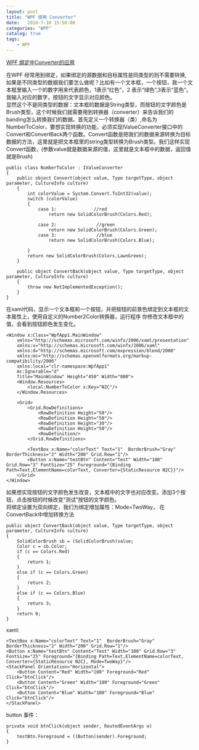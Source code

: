 ```yaml
---                  
layout: post                  
title: "WPF 使用 Converter"                  
date:   2018-7-10 15:50:00                   
categories: "WPF"                  
catalog: true                  
tags:                   
    - WPF                  
---        
```

    
[WPF 绑定中Converter的应用](https://blog.csdn.net/u012046379/article/details/50948047)  
  
在WPF 经常用到绑定，如果绑定的源数据和目标属性是同类型的则不需要转换, 如果是不同类型的数据我们要怎么做呢？比如有一个文本框，一个按钮，我一个文本框里输入一个的数字用来代表颜色，1表示“红色”，2 表示“绿色”,3表示“蓝色”。我输入对应的数字，按钮的文字显示对应颜色。    
显然这个不是同类型的数据：文本框的数据是String类型，而按钮的文字颜色是Brush类型，这个时候我们就需要用到转换器（converter）来告诉我们的banding怎么转换我们的数据。首先定义一个转换器（类）,命名为NumberToColor，要想实现转换的功能，必须实现IValueConverter接口中的Convert和ConvertBack两个函数。Convert函数是把我们的数据来源转换为目标数据的方法，这里就是把文本框里的string类型转换为Brush类型。我们这样实现Convert函数，(参数value就是数据来源的值，这里就是文本框中的数据，返回值就是Brush)  
  
	public class NumberToColor : IValueConverter  
    {  
        public object Convert(object value, Type targetType, object parameter, CultureInfo culture)  
        {  
            int colorValue = System.Convert.ToInt32(value);  
            switch (colorValue)  
            {  
                case 1:              //red  
                    return new SolidColorBrush(Colors.Red);  
  
                case 2:               //green  
                    return new SolidColorBrush(Colors.Green);  
                case 3:               //blue  
                    return new SolidColorBrush(Colors.Blue);  
  
            }  
            return new SolidColorBrush(Colors.LawnGreen);  
        }  
  
        public object ConvertBack(object value, Type targetType, object parameter, CultureInfo culture)  
        {  
            throw new NotImplementedException();  
        }  
    }  
	  
在xaml代码，显示一个文本框和一个按钮，并把按钮的前景色绑定到文本框的文本属性上，使用自定义的Number2Color转换器，运行程序  你修改文本框中的值，会看到按钮颜色发生变化。  
  
	<Window x:Class="WpfApp1.MainWindow"  
        xmlns="http://schemas.microsoft.com/winfx/2006/xaml/presentation"  
        xmlns:x="http://schemas.microsoft.com/winfx/2006/xaml"  
        xmlns:d="http://schemas.microsoft.com/expression/blend/2008"  
        xmlns:mc="http://schemas.openxmlformats.org/markup-compatibility/2006"  
        xmlns:local="clr-namespace:WpfApp1"  
        mc:Ignorable="d"  
        Title="MainWindow" Height="450" Width="800">  
		<Window.Resources>  
			<local:NumberToColor x:Key="N2C"/>  
		</Window.Resources>  
		  
		<Grid>  
			<Grid.RowDefinitions>  
				<RowDefinition Height="50"/>  
				<RowDefinition Height="50"/>  
				<RowDefinition Height="30"/>  
				<RowDefinition Height="50"/>  
				<RowDefinition/>  
			</Grid.RowDefinitions>  
			  
			<TextBox x:Name="colorText" Text="1"  BorderBrush="Gray" BorderThickness="2" Width="200" Grid.Row="1"/>  
			<Button x:Name="testBtn" Content="Test" Width="100" Grid.Row="3" FontSize="25" Foreground="{Binding Path=Text,ElementName=colorText, Converter={StaticResource N2C}}"/>  
		</Grid>  
	</Window>  
	  
如果想实现按钮的文字颜色发生改变，文本框中的文字也对应改变。添加3个按钮，点击按钮的时候改变“测试”按钮的文字颜色。  
将绑定设置为双向绑定，我们为绑定增加属性：Mode=TwoWay， 在ConvertBack中增加转换方法  
  
	public object ConvertBack(object value, Type targetType, object parameter, CultureInfo culture)  
	{  
		SolidColorBrush sb = (SolidColorBrush)value;  
		Color c = sb.Color;  
		if (c == Colors.Red)  
		{  
			return 1;  
		}  
		else if (c == Colors.Green)  
		{  
			return 2;  
		}  
		else if (c == Colors.Blue)  
		{  
			return 3;  
		}  
		return 0;  
	}  
	  
xaml:  
  
	<TextBox x:Name="colorText" Text="1"  BorderBrush="Gray" BorderThickness="2" Width="200" Grid.Row="1"/>  
	<Button x:Name="testBtn" Content="Test" Width="100" Grid.Row="3" FontSize="25" Foreground="{Binding Path=Text,ElementName=colorText, Converter={StaticResource N2C}, Mode=TwoWay}"/>  
	<StackPanel Orientation="Horizontal">  
		<Button Content="Red" Width="100" Foreground="Red" Click="btnClick"/>  
		<Button Content="Green" Width="100" Foreground="Green" Click="btnClick"/>  
		<Button Content="Blue" Width="100" Foreground="Blue" Click="btnClick"/>  
	</StackPanel>  
	  
button 事件：  
  
	private void btnClick(object sender, RoutedEventArgs e)  
	{  
		testBtn.Foreground = ((Button)sender).Foreground;  
	}
